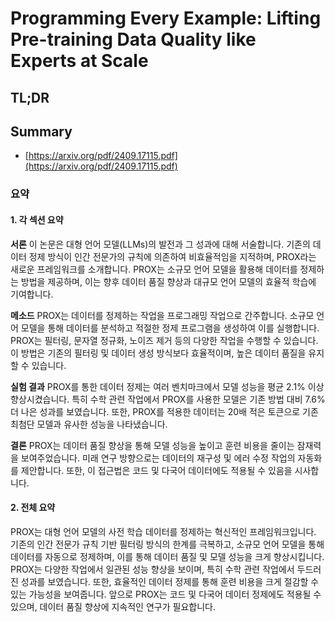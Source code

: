 # Programming Every Example: Lifting Pre-training Data Quality like Experts at Scale
## TL;DR
## Summary
- [https://arxiv.org/pdf/2409.17115.pdf](https://arxiv.org/pdf/2409.17115.pdf)

### 요약

#### 1. 각 섹션 요약

**서론**
이 논문은 대형 언어 모델(LLMs)의 발전과 그 성과에 대해 서술합니다. 기존의 데이터 정제 방식이 인간 전문가의 규칙에 의존하여 비효율적임을 지적하며, PROX라는 새로운 프레임워크를 소개합니다. PROX는 소규모 언어 모델을 활용해 데이터를 정제하는 방법을 제공하며, 이는 향후 데이터 품질 향상과 대규모 언어 모델의 효율적 학습에 기여합니다.

**메소드**
PROX는 데이터를 정제하는 작업을 프로그래밍 작업으로 간주합니다. 소규모 언어 모델을 통해 데이터를 분석하고 적절한 정제 프로그램을 생성하여 이를 실행합니다. PROX는 필터링, 문자열 정규화, 노이즈 제거 등의 다양한 작업을 수행할 수 있습니다. 이 방법은 기존의 필터링 및 데이터 생성 방식보다 효율적이며, 높은 데이터 품질을 유지할 수 있습니다.

**실험 결과**
PROX를 통한 데이터 정제는 여러 벤치마크에서 모델 성능을 평균 2.1% 이상 향상시켰습니다. 특히 수학 관련 작업에서 PROX를 사용한 모델은 기존 방법 대비 7.6% 더 나은 성과를 보였습니다. 또한, PROX를 적용한 데이터는 20배 적은 토큰으로 기존 최첨단 모델과 유사한 성능을 나타냈습니다.

**결론**
PROX는 데이터 품질 향상을 통해 모델 성능을 높이고 훈련 비용을 줄이는 잠재력을 보여주었습니다. 미래 연구 방향으로는 데이터의 재구성 및 에러 수정 작업의 자동화를 제안합니다. 또한, 이 접근법은 코드 및 다국어 데이터에도 적용될 수 있음을 시사합니다.

#### 2. 전체 요약

PROX는 대형 언어 모델의 사전 학습 데이터를 정제하는 혁신적인 프레임워크입니다. 기존의 인간 전문가 규칙 기반 필터링 방식의 한계를 극복하고, 소규모 언어 모델을 통해 데이터를 자동으로 정제하며, 이를 통해 데이터 품질 및 모델 성능을 크게 향상시킵니다. PROX는 다양한 작업에서 일관된 성능 향상을 보이며, 특히 수학 관련 작업에서 두드러진 성과를 보였습니다. 또한, 효율적인 데이터 정제를 통해 훈련 비용을 크게 절감할 수 있는 가능성을 보여줍니다. 앞으로 PROX는 코드 및 다국어 데이터 정제에도 적용될 수 있으며, 데이터 품질 향상에 지속적인 연구가 필요합니다.